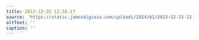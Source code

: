```yaml
---
title: 2013-12-25 12.34.17
source: 'https://static.jamesdigioia.com/uploads/2014/01/2013-12-25-12-34-17-scaled.jpg'
altText: ''
caption: ''
---
```


